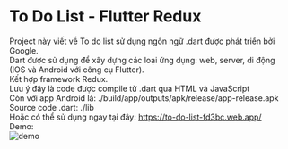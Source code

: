 # To Do List - Flutter Redux

Project này viết về To do list sử dụng ngôn ngữ .dart được phát triển bởi Google.</br>
Dart được sử dụng để xây dựng các loại ứng dụng: web, server, di động (IOS và Android với công cụ Flutter). </br>
Kết hợp framework Redux. </br>
Lưu ý đây là code được compile từ .dart qua HTML và JavaScript </br>
Còn với app Android là: ./build/app/outputs/apk/release/app-release.apk </br>
Source code .dart: ./lib </br>
Hoặc có thể sử dụng ngay tại đây: https://to-do-list-fd3bc.web.app/ </br>
Demo: </br>
![demo](https://user-images.githubusercontent.com/52475801/121388879-0b6dc800-c976-11eb-8f0e-d87be9c96e25.gif)
